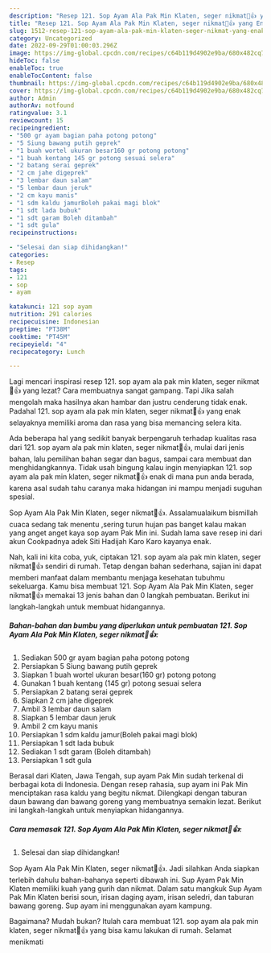 ```yaml
---
description: "Resep 121. Sop Ayam Ala Pak Min Klaten, seger nikmat🤤👍 yang Enak Banget, Buat Buka Puasa Menggugah Selera"
title: "Resep 121. Sop Ayam Ala Pak Min Klaten, seger nikmat🤤👍 yang Enak Banget, Buat Buka Puasa Menggugah Selera"
slug: 1512-resep-121-sop-ayam-ala-pak-min-klaten-seger-nikmat-yang-enak-banget-buat-buka-puasa-menggugah-selera
category: Uncategorized
date: 2022-09-29T01:00:03.296Z
image: https://img-global.cpcdn.com/recipes/c64b119d4902e9ba/680x482cq70/121-sop-ayam-ala-pak-min-klaten-seger-nikmat-foto-resep-utama.jpg
hideToc: false
enableToc: true
enableTocContent: false
thumbnail: https://img-global.cpcdn.com/recipes/c64b119d4902e9ba/680x482cq70/121-sop-ayam-ala-pak-min-klaten-seger-nikmat-foto-resep-utama.jpg
cover: https://img-global.cpcdn.com/recipes/c64b119d4902e9ba/680x482cq70/121-sop-ayam-ala-pak-min-klaten-seger-nikmat-foto-resep-utama.jpg
author: Admin
authorAv: notfound
ratingvalue: 3.1
reviewcount: 15
recipeingredient:
- "500 gr ayam bagian paha potong potong"
- "5 Siung bawang putih geprek"
- "1 buah wortel ukuran besar160 gr potong potong"
- "1 buah kentang 145 gr potong sesuai selera"
- "2 batang serai geprek"
- "2 cm jahe digeprek"
- "3 lembar daun salam"
- "5 lembar daun jeruk"
- "2 cm kayu manis"
- "1 sdm kaldu jamurBoleh pakai magi blok"
- "1 sdt lada bubuk"
- "1 sdt garam Boleh ditambah"
- "1 sdt gula"
recipeinstructions:

- "Selesai dan siap dihidangkan!"
categories:
- Resep
tags:
- 121
- sop
- ayam

katakunci: 121 sop ayam 
nutrition: 291 calories
recipecuisine: Indonesian
preptime: "PT38M"
cooktime: "PT45M"
recipeyield: "4"
recipecategory: Lunch

---
```



Lagi mencari inspirasi resep 121. sop ayam ala pak min klaten, seger nikmat🤤👍 yang lezat? Cara membuatnya sangat gampang. Tapi Jika salah mengolah maka hasilnya akan hambar dan justru cenderung tidak enak. Padahal 121. sop ayam ala pak min klaten, seger nikmat🤤👍 yang enak selayaknya memiliki aroma dan rasa yang bisa memancing selera kita.


Ada beberapa hal yang sedikit banyak berpengaruh terhadap kualitas rasa dari 121. sop ayam ala pak min klaten, seger nikmat🤤👍, mulai dari jenis bahan, lalu pemilihan bahan segar dan bagus, sampai cara membuat dan menghidangkannya. Tidak usah bingung kalau ingin menyiapkan 121. sop ayam ala pak min klaten, seger nikmat🤤👍 enak di mana pun anda berada, karena asal sudah tahu caranya maka hidangan ini mampu menjadi suguhan spesial.

Sop Ayam Ala Pak Min Klaten, seger nikmat🤤👍. Assalamualaikum bismillah cuaca sedang tak menentu ,sering turun hujan pas banget kalau makan yang anget anget kaya sop ayam Pak Min ini. Sudah lama save resep ini dari akun Cookpadnya adek Siti Hadijah Karo Karo kayanya enak.


Nah, kali ini kita coba, yuk, ciptakan 121. sop ayam ala pak min klaten, seger nikmat🤤👍 sendiri di rumah. Tetap dengan bahan sederhana, sajian ini dapat memberi manfaat dalam membantu menjaga kesehatan tubuhmu sekeluarga. Kamu bisa membuat 121. Sop Ayam Ala Pak Min Klaten, seger nikmat🤤👍 memakai 13 jenis bahan dan 0 langkah pembuatan. Berikut ini langkah-langkah untuk membuat hidangannya.

<!--inarticleads1-->

##### Bahan-bahan dan bumbu yang diperlukan untuk pembuatan 121. Sop Ayam Ala Pak Min Klaten, seger nikmat🤤👍:

1. Sediakan 500 gr ayam bagian paha potong potong
1. Persiapkan 5 Siung bawang putih geprek
1. Siapkan 1 buah wortel ukuran besar(160 gr) potong potong
1. Gunakan 1 buah kentang (145 gr) potong sesuai selera
1. Persiapkan 2 batang serai geprek
1. Siapkan 2 cm jahe digeprek
1. Ambil 3 lembar daun salam
1. Siapkan 5 lembar daun jeruk
1. Ambil 2 cm kayu manis
1. Persiapkan 1 sdm kaldu jamur(Boleh pakai magi blok)
1. Persiapkan 1 sdt lada bubuk
1. Sediakan 1 sdt garam (Boleh ditambah)
1. Persiapkan 1 sdt gula


Berasal dari Klaten, Jawa Tengah, sup ayam Pak Min sudah terkenal di berbagai kota di Indonesia. Dengan resep rahasia, sup ayam ini Pak Min menciptakan rasa kaldu yang begitu nikmat. Dilengkapi dengan taburan daun bawang dan bawang goreng yang membuatnya semakin lezat. Berikut ini langkah-langkah untuk menyiapkan hidangannya. 

<!--inarticleads2-->

##### Cara memasak 121. Sop Ayam Ala Pak Min Klaten, seger nikmat🤤👍:


1. Selesai dan siap dihidangkan!

Sop Ayam Ala Pak Min Klaten, seger nikmat🤤👍. Jadi silahkan Anda siapkan terlebih dahulu bahan-bahanya seperti dibawah ini. Sup Ayam Pak Min Klaten memiliki kuah yang gurih dan nikmat. Dalam satu mangkuk Sup Ayam Pak Min Klaten berisi soun, irisan daging ayam, irisan seledri, dan taburan bawang goreng. Sup ayam ini menggunakan ayam kampung. 

Bagaimana? Mudah bukan? Itulah cara membuat 121. sop ayam ala pak min klaten, seger nikmat🤤👍 yang bisa kamu lakukan di rumah. Selamat menikmati
